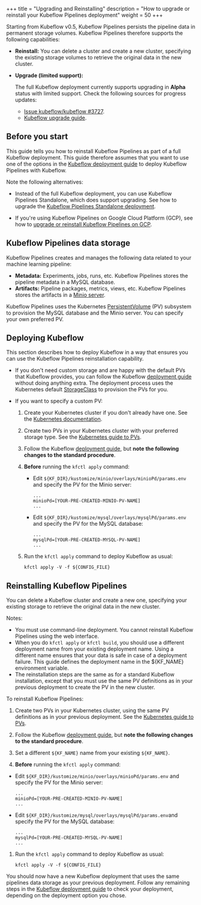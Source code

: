 +++
title = "Upgrading and Reinstalling"
description = "How to upgrade or reinstall your Kubeflow Pipelines deployment"
weight = 50
+++

Starting from Kubeflow v0.5, Kubeflow Pipelines persists the
pipeline data in permanent storage volumes. Kubeflow Pipelines therefore
supports the following capabilities:

* **Reinstall:** You can delete a cluster and create a new cluster, specifying
  the existing storage volumes to retrieve the original data in the new cluster.

* **Upgrade (limited support):**

    The full Kubeflow deployment currently supports upgrading in **Alpha**
    status with limited support. Check the following sources for progress
    updates:

    * [Issue kubeflow/kubeflow #3727](https://github.com/kubeflow/kubeflow/issues/3727).
    * [Kubeflow upgrade guide](/docs/upgrading/upgrade/).

## Before you start

This guide tells you how to reinstall Kubeflow Pipelines as part of a
full Kubeflow deployment. This guide therefore assumes that you want to use one 
of the options in the [Kubeflow deployment 
guide](/docs/started/getting-started/) to deploy Kubeflow Pipelines with 
Kubeflow.

Note the following alternatives:

* Instead of the full Kubeflow deployment, you can use Kubeflow Pipelines 
  Standalone, which does support upgrading. See how to upgrade the
  [Kubeflow Pipelines Standalone
  deployment](/docs/pipelines/installation/standalone-deployment/#upgrade).

* If you're using Kubeflow Pipelines on Google Cloud Platform (GCP), see how to
  [upgrade or reinstall Kubeflow Pipelines on 
  GCP](/docs/gke/pipelines/upgrade/).

## Kubeflow Pipelines data storage

Kubeflow Pipelines creates and manages the following data related to your 
machine learning pipeline: 

* **Metadata:** Experiments, jobs, runs, etc. Kubeflow Pipelines 
  stores the pipeline metadata in a MySQL database.
* **Artifacts:** Pipeline packages, metrics, views, etc. Kubeflow Pipelines 
  stores the artifacts in a [Minio server](https://docs.minio.io/).

Kubeflow Pipelines uses the Kubernetes
[PersistentVolume](https://kubernetes.io/docs/concepts/storage/persistent-volumes/#types-of-persistent-volumes)
(PV) subsystem to provision the MySQL database and the Minio server. 
You can specify your own preferred PV.

## Deploying Kubeflow

This section describes how to deploy Kubeflow in a way that ensures you can use
the Kubeflow Pipelines reinstallation capability.

* If you don't need custom storage and are happy with the default PVs that
  Kubeflow provides, you can follow the Kubeflow
  [deployment guide](/docs/started/getting-started/)
  without doing anything extra. The deployment process uses the Kubernetes 
  default
  [StorageClass](https://kubernetes.io/docs/concepts/storage/storage-classes/#the-storageclass-resource)
  to provision the PVs for you. 

* If you want to specify a custom PV:

  1. Create your Kubernetes cluster if you don't already have one. 
     See the [Kubernetes documentation](https://kubernetes.io/docs/setup/).

  1. Create two PVs in your Kubernetes cluster with your preferred storage type. 
     See the
     [Kubernetes guide to PVs](https://kubernetes.io/docs/concepts/storage/persistent-volumes/#persistent-volumes).  

  1. Follow the Kubeflow
     [deployment guide](/docs/started/getting-started/),
     but **note the following changes to the standard procedure**.

  1. **Before** running the `kfctl apply` command:

      * Edit `${KF_DIR}/kustomize/minio/overlays/minioPd/params.env` and specify
        the PV for the Minio server:
        
        ```
        ...
        minioPd=[YOUR-PRE-CREATED-MINIO-PV-NAME]
        ...
        ```

      * Edit `${KF_DIR}/kustomize/mysql/overlays/mysqlPd/params.env` and specify
        the PV for the MySQL database:

        ```
        ...
        mysqlPd=[YOUR-PRE-CREATED-MYSQL-PV-NAME]
        ...
        ```

  1. Run the `kfctl apply` command to deploy Kubeflow as usual:

        ```
        kfctl apply -V -f ${CONFIG_FILE}
        ``` 

## Reinstalling Kubeflow Pipelines

You can delete a Kubeflow cluster and create a new one, specifying
your existing storage to retrieve the original data in the new cluster.

Notes:

* You must use command-line deployment. 
  You cannot reinstall Kubeflow Pipelines using the web interface.
* When you do `kfctl apply` or `kfctl build`, you should use a different 
  deployment name from your existing deployment name. Using a different name
  ensures that your data is safe in case of a deployment failure. This guide 
  defines the deployment name in the ${KF_NAME} environment variable. 
* The reinstallation steps are the same as for a standard Kubeflow installation, 
  except that you must use the same PV definitions as in your previous 
  deployment to create the PV in the new cluster.

To reinstall Kubeflow Pipelines:

1. Create two PVs in your Kubernetes cluster, using the same PV definitions as
   in your previous deployment. See the
   [Kubernetes guide to PVs](https://kubernetes.io/docs/concepts/storage/persistent-volumes/#persistent-volumes).  

1. Follow the Kubeflow
   [deployment guide](/docs/started/getting-started/),
   but **note the following changes to the standard procedure**.

1. Set a different `${KF_NAME}` name from your existing `${KF_NAME}`.

1. **Before** running the `kfctl apply` command:

  * Edit `${KF_DIR}/kustomize/minio/overlays/minioPd/params.env` and specify
    the PV for the Minio server:
      
    ```
    ...
    minioPd=[YOUR-PRE-CREATED-MINIO-PV-NAME]
    ...
    ```

  * Edit `${KF_DIR}/kustomize/mysql/overlays/mysqlPd/params.env`and specify
    the PV for the MySQL database:

    ```
    ...
    mysqlPd=[YOUR-PRE-CREATED-MYSQL-PV-NAME]
    ...
    ```

1. Run the `kfctl apply` command to deploy Kubeflow as usual:

    ```
    kfctl apply -V -f ${CONFIG_FILE}
    ``` 

You should now have a new Kubeflow deployment that uses the same pipelines data 
storage as your previous deployment. Follow any remaining steps in the 
[Kubeflow deployment guide](/docs/started/getting-started/)
to check your deployment, depending on the deployment option you chose.

